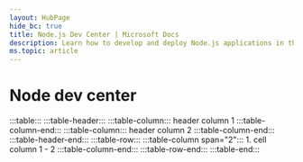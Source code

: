 ```yaml
---
layout: HubPage
hide_bc: true
title: Node.js Dev Center | Microsoft Docs
description: Learn how to develop and deploy Node.js applications in the cloud with Azure.
ms.topic: article
---
```



# Node dev center


:::table:::
    :::table-header:::
        :::table-column:::
            header column 1
        :::table-column-end:::
        :::table-column:::
            header column 2
        :::table-column-end:::
    :::table-header-end:::
    :::table-row:::
        :::table-column span="2":::
            1. cell column 1 - 2
        :::table-column-end:::
    :::table-row-end:::
:::table-end:::